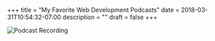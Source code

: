+++
title = "My Favorite Web Development Podcasts"
date = 2018-03-31T10:54:32-07:00
description = ""
draft = false
+++

![Podcast Recording](images/blog/podcast-recording.jpg)
